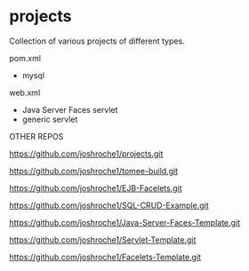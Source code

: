 # projects
Collection of various projects of different types.

pom.xml
- mysql

web.xml
- Java Server Faces servlet
- generic servlet

OTHER REPOS

https://github.com/joshroche1/projects.git

https://github.com/joshroche1/tomee-build.git

https://github.com/joshroche1/EJB-Facelets.git

https://github.com/joshroche1/SQL-CRUD-Example.git

https://github.com/joshroche1/Java-Server-Faces-Template.git

https://github.com/joshroche1/Servlet-Template.git

https://github.com/joshroche1/Facelets-Template.git
